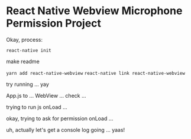# React Native Webview Microphone Permission Project

Okay, process:

`react-native init`

make readme

`yarn add react-native-webview`
`react-native link react-native-webview`

try running ... yay

App.js to ... WebView ... check ...

trying to run js onLoad ...

okay, trying to ask for permission onLoad ...

uh, actually let's get a console log going ... yaas!
